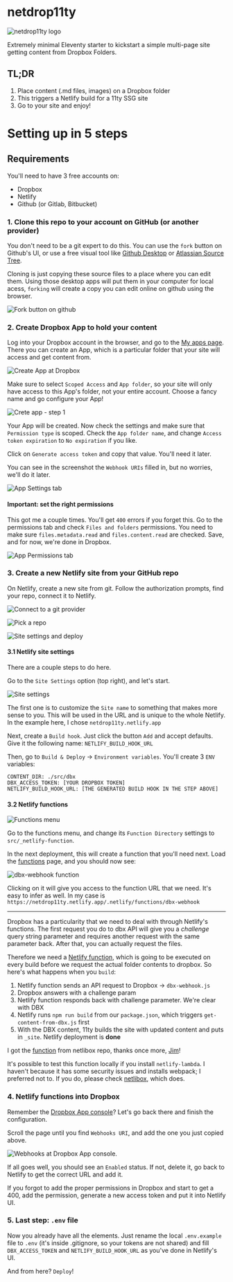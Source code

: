 # netdrop11ty

![netdrop11ty logo](srcsrc/img/logos.svg)

Extremely minimal Eleventy starter to kickstart a simple multi-page site getting content from Dropbox Folders.

## TL;DR

1. Place content (.md files, images) on a Dropbox folder
2. This triggers a Netlify build for a 11ty SSG site
3. Go to your site and enjoy!

# Setting up in 5 steps

## Requirements

You'll need to have 3 free accounts on:

- Dropbox
- Netlify
- Github (or Gitlab, Bitbucket)

### 1. Clone this repo to your account on GitHub (or another provider)

You don't need to be a git expert to do this. You can use the `fork` button on Github's UI, or use a free visual tool like [Github Desktop](https://desktop.github.com/) or [Atlassian Source Tree](https://www.sourcetreeapp.com/).

Cloning is just copying these source files to a place where you can edit them. Using those desktop apps will put them in your computer for local acess, `forking` will create a copy you can edit online on github using the browser.

![Fork button on github](src/img/fork.png)

### 2. Create Dropbox App to hold your content

Log into your Dropbox account in the browser, and go to the [My apps page](https://www.dropbox.com/developers/apps). There you can create an App, which is a particular folder that your site will access and get content from.

![Create App at Dropbox](src/img/create-app.png)

Make sure to select `Scoped Access` and `App folder`, so your site will only have access to this App's folder, not your entire account. Choose a fancy name and go configure your App!

![Crete app - step 1](src/img/create1.png)

Your App will be created. Now check the settings and make sure that `Permission type` is scoped. Check the `App folder name`, and change `Access token expiration` to `No expiration` if you like.

Click on `Generate access token` and copy that value. You'll need it later.

You can see in the screenshot the `Webhook URIs` filled in, but no worries, we'll do it later.

![App Settings tab](src/img/settings.png)

#### Important: set the right permissions

This got me a couple times. You'll get `400` errors if you forget this. Go to the permissions tab and check `Files and folders` permissions. You need to make sure `files.metadata.read` and `files.content.read` are checked. Save, and for now, we're done in Dropbox.

![App Permissions tab](src/img/permissions.png)

### 3. Create a new Netlify site from your GitHub repo

On Netlify, create a new site from git. Follow the authorization prompts, find your repo, connect it to Netlify.

![Connect to a git provider](src/img/netlify1.png)

![Pick a repo](src/img/netlify2.png)

![Site settings and deploy](src/img/netlify3.png)

#### 3.1 Netlify site settings

There are a couple steps to do here.

Go to the `Site Settings` option (top right), and let's start.

![Site settings](src/img/netlify4.png)

The first one is to customize the `Site name` to something that makes more sense to you. This will be used in the URL and is unique to the whole Netlify. In the example here, I chose `netdrop11ty.netlify.app`

Next, create a `Build hook`. Just click the button `Add` and accept defaults. Give it the following name: `NETLIFY_BUILD_HOOK_URL`

Then, go to `Build & Deploy` → `Environment variables`. You'll create 3 `ENV` variables:

```
CONTENT_DIR: ./src/dbx
DBX_ACCESS_TOKEN: [YOUR DROPBOX TOKEN]
NETLIFY_BUILD_HOOK_URL: [THE GENERATED BUILD HOOK IN THE STEP ABOVE]
```

#### 3.2 Netlify functions

![Functions menu](src/img/netlify5.png)

Go to the functions menu, and change its `Function Directory` settings to `src/_netlify-function`.

In the next deployment, this will create a function that you'll need next. Load the [functions](https://app.netlify.com/sites/netdrop11ty/functions) page, and you should now see:

![dbx-webhook function](src/img/netlify7.png)

Clicking on it will give you access to the function URL that we need. It's easy to infer as well. In my case is `https://netdrop11ty.netlify.app/.netlify/functions/dbx-webhook`

---

Dropbox has a particularity that we need to deal with through Netlify's functions. The first request you do to dbx API will give you a _challenge_ query string parameter and requires another request with the same parameter back. After that, you can actually request the files.

Therefore we need a [Netlify function](https://docs.netlify.com/functions/overview/?_ga=2.144098101.108854660.1628386823-1325281063.1626650890), which is going to be executed on every build before we request the actual folder contents to dropbox. So here's what happens when you `build`:

1. Netlify function sends an API request to Dropbox → `dbx-webhook.js`
2. Dropbox answers with a challenge param
3. Netlify function responds back with challenge parameter. We're clear with DBX
4. Netlify runs `npm run build` from our `package.json`, which triggers `get-content-from-dbx.js` first
5. With the DBX content, 11ty builds the site with updated content and puts in `_site`. Netlify deployment is **done**

I got the [function](https://github.com/jimniels/netlibox/blob/master/src/_netlify-functions/dropbox-webhook.js) from netlibox repo, thanks once more, [Jim](https://github.com/jimniels)!

It's possible to test this function locally if you install `netlify-lambda`. I haven't because it has some security issues and installs webpack; I preferred not to. If you do, please check [netlibox](https://github.com/jimniels/netlibox/), which does.

### 4. Netlify functions into Dropbox

Remember the [Dropbox App console](https://www.dropbox.com/developers/apps)? Let's go back there and finish the configuration.

Scroll the page until you find `Webhooks URI`, and add the one you just copied above.

![Webhooks at Dropbox App console](src/img/webhooks-dbx.png).

If all goes well, you should see an `Enabled` status. If not, delete it, go back to Netlify to get the correct URL and add it.

If you forgot to add the proper permissions in Dropbox and start to get a 400, add the permission, generate a new access token and put it into Netlify UI.

### 5. Last step: `.env` file

Now you already have all the elements. Just rename the local `.env.example` file to `.env` (it's inside .gitignore, so your tokens are not shared) and fill `DBX_ACCESS_TOKEN` and `NETLIFY_BUILD_HOOK_URL` as you've done in Netlify's UI.

And from here? `Deploy`!
